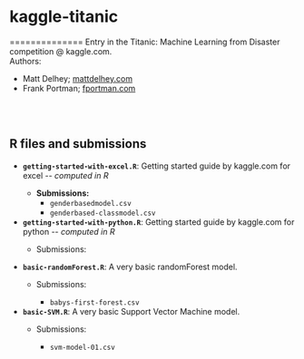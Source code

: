 <h1>kaggle-titanic</h1>
==============
Entry in the Titanic: Machine Learning from Disaster competition @ kaggle.com.
<br />
Authors:
<ul>
<li>Matt Delhey; <a href="mattdelhey.com">mattdelhey.com</a></li>
<li>Frank Portman; <a href="fportman.com">fportman.com</a></li>
</ul>
<br /><br />

<h2>R files and submissions</h2>
<ul>
<li><code><strong><large>getting-started-with-excel.R</large></strong></code>: Getting started guide by kaggle.com for excel -- <em>computed in R</em></li>
<ul>
<li><strong>Submissions:</strong>
<ul>
<li><code>genderbasedmodel.csv</code></li>
<li><code>genderbased-classmodel.csv</code></li>
</ul>
</ul>
<li><code><strong>getting-started-with-python.R</strong></code>: Getting started guide by kaggle.com for python -- <em>computed in R</em></li>
<ul>
<li>Submissions:</li>
<ul>
</ul>
</ul>
<li><code><strong>basic-randomForest.R</strong></code>: A very basic randomForest model.</li>
<ul>
<li>Submissions:</li>
<ul>
<li><code>babys-first-forest.csv</code></li>
</ul>
</ul>
<li><code><strong>basic-SVM.R</strong></code>: A very basic Support Vector Machine model.</li>
<ul>
<li>Submissions:</li>
<ul>
<li><code>svm-model-01.csv</code></li>
</ul>
</ul>
